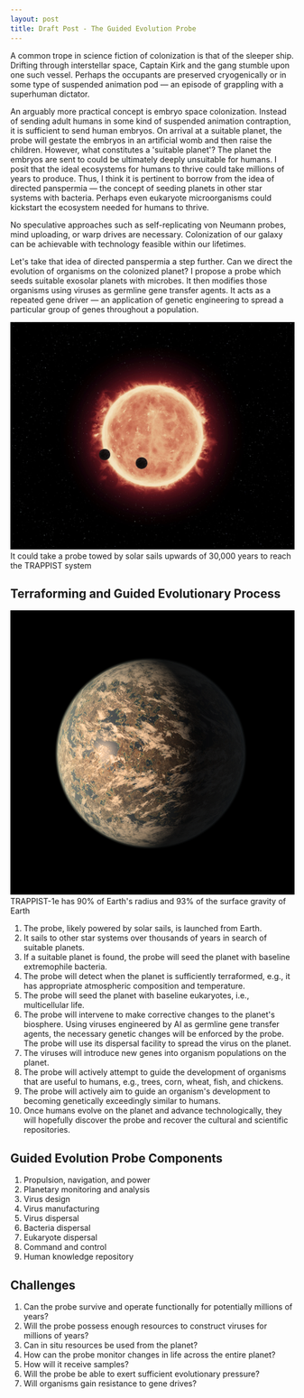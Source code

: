 ```yaml
---
layout: post
title: Draft Post - The Guided Evolution Probe
---
```


A common trope in science fiction of colonization is that of the sleeper ship. Drifting through interstellar space, 
Captain Kirk and the gang stumble upon one such vessel. Perhaps the occupants are preserved cryogenically or in some type of suspended animation pod 
— an episode of grappling with a superhuman dictator.

An arguably more practical concept is embryo space colonization. Instead of sending adult humans in some kind of suspended animation contraption, it is sufficient to send human embryos. On arrival at a suitable planet, the probe will gestate the embryos in an artificial womb and then raise the children. However, what constitutes a 'suitable planet'? The planet the embryos are sent to could be ultimately deeply unsuitable for humans. I posit that the ideal ecosystems for humans to thrive could take millions of years to produce. Thus, I think it is pertinent to borrow from the idea of directed panspermia — the concept of seeding planets in other star systems with bacteria. Perhaps even eukaryote microorganisms could kickstart the ecosystem needed for humans to thrive.

No speculative approaches such as self-replicating von Neumann probes, mind uploading, or warp drives are necessary. Colonization of our galaxy can be achievable with technology feasible within our lifetimes.

Let's take that idea of directed panspermia a step further. Can we direct the evolution of organisms on the colonized planet? I propose a probe which seeds suitable exosolar planets with microbes. It then modifies those organisms using viruses as germline gene transfer agents. It acts as a repeated gene driver — an application of genetic engineering to spread a particular group of genes throughout a population.

![Image of TRAPPIST](/images/trappist.jpg)
It could take a probe towed by solar sails upwards of 30,000 years to reach the TRAPPIST system


## Terraforming and Guided Evolutionary Process

![Image of TRAPPIST-1e](/images/trappist1e.png)
TRAPPIST-1e has 90% of Earth's radius and 93% of the surface gravity of Earth

1. The probe, likely powered by solar sails, is launched from Earth.
2. It sails to other star systems over thousands of years in search of suitable planets.
3. If a suitable planet is found, the probe will seed the planet with baseline extremophile bacteria.
4. The probe will detect when the planet is sufficiently terraformed, e.g., it has appropriate atmospheric composition and temperature.
5. The probe will seed the planet with baseline eukaryotes, i.e., multicellular life.
6. The probe will intervene to make corrective changes to the planet's biosphere. Using viruses engineered by AI as germline gene transfer agents, the necessary genetic changes will be enforced by the probe. The probe will use its dispersal facility to spread the virus on the planet.
7. The viruses will introduce new genes into organism populations on the planet.
8. The probe will actively attempt to guide the development of organisms that are useful to humans, e.g., trees, corn, wheat, fish, and chickens.
9. The probe will actively aim to guide an organism's development to becoming genetically exceedingly similar to humans.
10. Once humans evolve on the planet and advance technologically, they will hopefully discover the probe and recover the cultural and scientific repositories.

## Guided Evolution Probe Components

1. Propulsion, navigation, and power
2. Planetary monitoring and analysis
3. Virus design
4. Virus manufacturing
5. Virus dispersal
6. Bacteria dispersal
7. Eukaryote dispersal
8. Command and control
9. Human knowledge repository

## Challenges
1. Can the probe survive and operate functionally for potentially millions of years? 
2. Will the probe possess enough resources to construct viruses for millions of years?
3. Can in situ resources be used from the planet?
4. How can the probe monitor changes in life across the entire planet?
5. How will it receive samples?
6. Will the probe be able to exert sufficient evolutionary pressure?
7. Will organisms gain resistance to gene drives?
